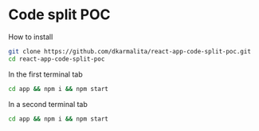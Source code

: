# Code split POC

How to install

```sh
git clone https://github.com/dkarmalita/react-app-code-split-poc.git
cd react-app-code-split-poc
```

In the first terminal tab
```sh
cd app && npm i && npm start
```

In a second terminal tab
```sh
cd app && npm i && npm start
```


